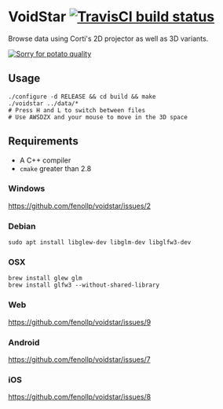 # VoidStar [![TravisCI build status](https://travis-ci.org/fenollp/voidstar.svg?branch=master)](https://travis-ci.org/fenollp/voidstar/builds)

Browse data using Corti's 2D projector as well as 3D variants.

[![Sorry for potato quality](https://i.vimeocdn.com/video/622736893.webp?mw=480&mh=270)](https://vimeo.com/207613754)

## Usage

```shell
./configure -d RELEASE && cd build && make
./voidstar ../data/*
# Press H and L to switch between files
# Use AWSDZX and your mouse to move in the 3D space
```

## Requirements

* A C++ compiler
* `cmake` greater than 2.8

### Windows

https://github.com/fenollp/voidstar/issues/2

### Debian

```shell
sudo apt install libglew-dev libglm-dev libglfw3-dev
```

### OSX

```shell
brew install glew glm
brew install glfw3 --without-shared-library
```

### Web

https://github.com/fenollp/voidstar/issues/9

### Android

https://github.com/fenollp/voidstar/issues/7

### iOS

https://github.com/fenollp/voidstar/issues/8

